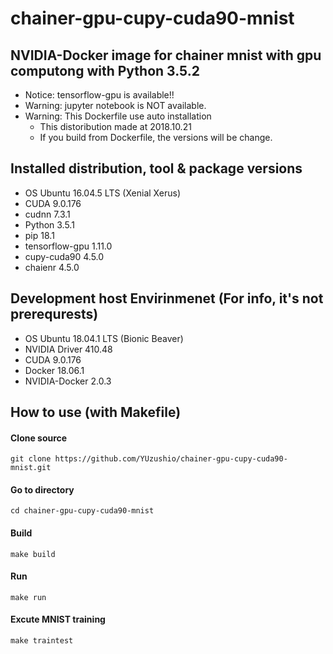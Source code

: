 # chainer-gpu-cupy-cuda90-mnist

## NVIDIA-Docker image for chainer mnist with gpu computong with Python 3.5.2

- Notice: tensorflow-gpu is available!!
- Warning: jupyter notebook is NOT available.
- Warning: This Dockerfile use auto installation
  - This distoribution made at 2018.10.21
  - If you build from Dockerfile, the versions will be change.
  
## Installed distribution, tool & package versions

- OS Ubuntu 16.04.5 LTS (Xenial Xerus)
- CUDA 9.0.176
- cudnn 7.3.1
- Python 3.5.1
- pip 18.1
- tensorflow-gpu 1.11.0
- cupy-cuda90 4.5.0
- chaienr 4.5.0

## Development host Envirinmenet (For info, it's not prerequrests)

- OS Ubuntu 18.04.1 LTS (Bionic Beaver)
- NVIDIA Driver 410.48
- CUDA 9.0.176
- Docker 18.06.1
- NVIDIA-Docker 2.0.3

## How to use (with Makefile)

#### Clone source
  `git clone https://github.com/YUzushio/chainer-gpu-cupy-cuda90-mnist.git`

#### Go to directory
  `cd chainer-gpu-cupy-cuda90-mnist`

#### Build
  `make build`

#### Run
  `make run`

#### Excute MNIST training
  `make traintest`
